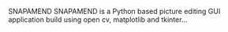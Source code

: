 SNAPAMEND
SNAPAMEND is a Python based picture editing GUI application build using open cv, matplotlib and tkinter...
